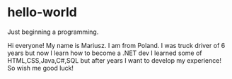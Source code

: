 # hello-world
Just beginning a programming.

Hi everyone! My name is Mariusz. I am from Poland. I was truck driver of 6 years but now I learn how to become a .NET dev
I learned some of HTML,CSS,Java,C#,SQL but after years I want to develop my experience! So wish me good luck!

